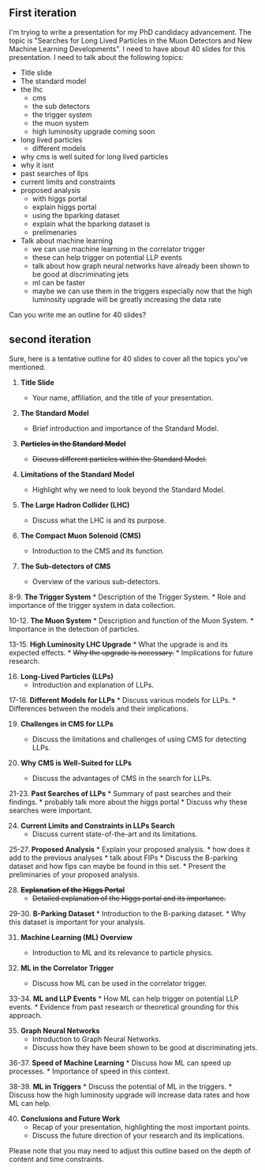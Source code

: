 ## First iteration

I'm trying to write a presentation for my PhD candidacy advancement. The topic is "Searches for Long Lived Particles in the Muon Detectors and New Machine Learning Developments". I need to have about 40 slides for this presentation. I need to talk about the following topics:

* Title slide
* The standard model
* the lhc
	* cms
	* the sub detectors
	* the trigger system
	* the muon system
	* high luminosity upgrade coming soon
* long lived particles
	* different models
* why cms is well suited for long lived particles
* why it isnt
* past searches of llps
* current limits and constraints
* proposed analysis 
	* with higgs portal
	* explain higgs portal
	* using the bparking dataset 
	* explain what the bparking dataset is
	* prelimenaries
* Talk about machine learning
	* we can use machine learning in the correlator trigger
	* these can help trigger on potential LLP events
	* talk about how graph neural networks have already been shown to be good at discriminating jets
	* ml can be faster
	* maybe we can use them in the triggers especially now that the high luminosity upgrade will be greatly increasing the data rate

Can you write me an outline for 40 slides?

## second iteration

Sure, here is a tentative outline for 40 slides to cover all the topics you've mentioned.

1. **Title Slide**
    * Your name, affiliation, and the title of your presentation.
    
2. **The Standard Model**
    * Brief introduction and importance of the Standard Model.

3. ~~**Particles in the Standard Model**~~
    * ~~Discuss different particles within the Standard Model.~~

4. **Limitations of the Standard Model**
    * Highlight why we need to look beyond the Standard Model.

5. **The Large Hadron Collider (LHC)**
    * Discuss what the LHC is and its purpose.
  
6. **The Compact Muon Solenoid (CMS)**
    * Introduction to the CMS and its function.

7. **The Sub-detectors of CMS**
    * Overview of the various sub-detectors.
  
8-9. **The Trigger System**
    * Description of the Trigger System.
    * Role and importance of the trigger system in data collection.

10-12. **The Muon System**
    * Description and function of the Muon System.
    * Importance in the detection of particles.

13-15. **High Luminosity LHC Upgrade**
	* What the upgrade is and its expected effects.
	* ~~Why the upgrade is necessary.~~
	* Implications for future research.

16. **Long-Lived Particles (LLPs)**
    * Introduction and explanation of LLPs.

17-18. **Different Models for LLPs**
    * Discuss various models for LLPs.
    * Differences between the models and their implications.

19. **Challenges in CMS for LLPs**
    * Discuss the limitations and challenges of using CMS for detecting LLPs.

20. **Why CMS is Well-Suited for LLPs**
    * Discuss the advantages of CMS in the search for LLPs.

21-23. **Past Searches of LLPs**
    * Summary of past searches and their findings.
	    * probably talk more about the higgs portal
    * Discuss why these searches were important.

24. **Current Limits and Constraints in LLPs Search**
    * Discuss current state-of-the-art and its limitations.

25-27. **Proposed Analysis**
    * Explain your proposed analysis.
    * how does it add to the previous analyses
    * talk about FIPs
    * Discuss the B-parking dataset and how fips can maybe be found in this set.
    * Present the preliminaries of your proposed analysis.

28. ~~**Explanation of the Higgs Portal**~~
    * ~~Detailed explanation of the Higgs portal and its importance.~~

29-30. **B-Parking Dataset**
    * Introduction to the B-parking dataset.
    * Why this dataset is important for your analysis.

31. **Machine Learning (ML) Overview**
    * Introduction to ML and its relevance to particle physics.

32. **ML in the Correlator Trigger**
    * Discuss how ML can be used in the correlator trigger.

33-34. **ML and LLP Events**
    * How ML can help trigger on potential LLP events.
    * Evidence from past research or theoretical grounding for this approach.

35. **Graph Neural Networks**
    * Introduction to Graph Neural Networks.
    * Discuss how they have been shown to be good at discriminating jets.

36-37. **Speed of Machine Learning**
    * Discuss how ML can speed up processes.
    * Importance of speed in this context.

38-39. **ML in Triggers**
    * Discuss the potential of ML in the triggers.
    * Discuss how the high luminosity upgrade will increase data rates and how ML can help.

40. **Conclusions and Future Work**
    * Recap of your presentation, highlighting the most important points.
    * Discuss the future direction of your research and its implications. 

Please note that you may need to adjust this outline based on the depth of content and time constraints.

